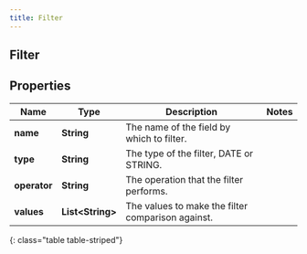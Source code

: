 ```yaml
---
title: Filter
---
```

## Filter


## Properties

| Name | Type | Description | Notes |
| ------------ | ------------- | ------------- | ------------- |
| **name** | <!----><!---->**String**<!----> | The name of the field by which to filter. |  |
| **type** | <!----><!---->**String**<!----> | The type of the filter, DATE or STRING. |  |
| **operator** | <!----><!---->**String**<!----> | The operation that the filter performs. |  |
| **values** | <!----><!---->**List&lt;String&gt;**<!----> | The values to make the filter comparison against. |  |
{: class="table table-striped"}



